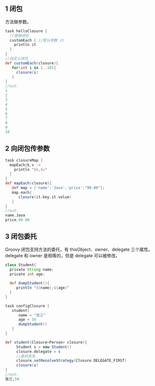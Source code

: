 ## 1 闭包

方法做参数。

```groovy
task helloClosure {
  //使用闭包
  customEach { //默认参数 it
    println it
  }
}
//自定义闭包
def customEach(closure){
   for(int i in 1..10){
     closure(i)
   }
}
//out:
1
2
3
4
5
6
7
8
9
10
```

## 2 向闭包传参数

```groovy
task closureMap {
  mapEach{k,v ->
    println "$k,$v"
  }
}
def mapEach(closure){
   def map = ['name':'Java','price':"90.00"];
   map.each{
      closure(it.key,it.value)
   }
}
//out:
name,Java
price,90.00
```

## 3 闭包委托

Groovy 闭包支持方法的委托，有 thisObject、owner、delegate 三个属性。delegate 和 owner 是相等的，但是 delegate  可以被修改。

```groovy
class Student{
  private String name;
  private int age;
  
  def dumpStudent(){
     println "${name};${age}"
  }
}

task configClosure {
   student{
      name = "张三"
	  age = 58
	  dumpStudent()
   }
}

def student(Closure<Person> closure){
     Student s = new Student()
	 closure.delegate = s
	 //委托优先
	 closure.setResolveStrategy(Closure.DELEGATE_FIRST)
	 closure(s)
}
//out:
张三;58
```

